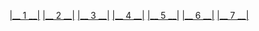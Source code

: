 [|__ 1 __|](https://minecraft-archive.fandom.com/wiki/Blocks/Gallery) [|__ 2 __|](https://minecraft.fandom.com/wiki/List_of_block_textures) [|__ 3 __|](https://minecraft-archive.fandom.com/wiki/Template:Blocks) [|__ 4 __|]() [|__ 5 __|]() [|__ 6 __|]() [|__ 7 __|]() 
